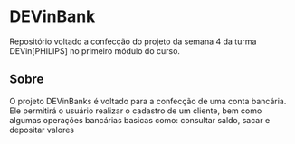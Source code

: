 # DEVinBank
Repositório voltado a confecção do projeto da semana 4 da turma DEVin[PHILIPS] no primeiro módulo do curso.

## Sobre

O projeto DEVinBanks é voltado para a confecção de uma conta bancária.
<br>Ele permitirá o usuário realizar o cadastro de um cliente, bem como algumas operações bancárias basicas como: consultar saldo, sacar e depositar valores

